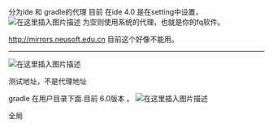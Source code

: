 ﻿分为ide 和 gradle的代理
目前 在ide 4.0 是在setting中设置，
![在这里插入图片描述](http://img.yayi.site/csdn/20200802092848518.png-watermaskStyle)
为空则使用系统的代理，也就是你的fq软件。

http://mirrors.neusoft.edu.cn 目前这个好像不能用。

---

![在这里插入图片描述](http://img.yayi.site/csdn/20200802093029410.png-watermaskStyle)

测试地址，不是代理地址


gradle 在用户目录下面.目前 6.0版本 。
![在这里插入图片描述](http://img.yayi.site/csdn/20200802093139661.png-watermaskStyle)

全局
